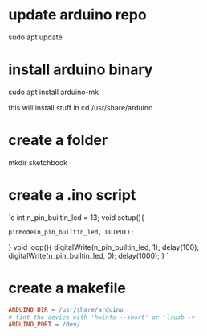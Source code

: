 # update arduino repo
sudo apt update

# install arduino binary
sudo apt install arduino-mk

this will install stuff in
cd /usr/share/arduino

# create a folder
mkdir sketchbook

# create a .ino script

`c
    int n_pin_builtin_led = 13;
void setup(){

    pinMode(n_pin_builtin_led, OUTPUT);
}
void loop(){
    digitalWrite(n_pin_builtin_led, 1);
    delay(100);
    digitalWrite(n_pin_builtin_led, 0);
    delay(1000);
}
`

# create a makefile
```makefile
ARDUINO_DIR = /usr/share/arduino
# fint the device with 'hwinfo --short' or 'lsusb -v'
ARDUINO_PORT = /dev/

```

